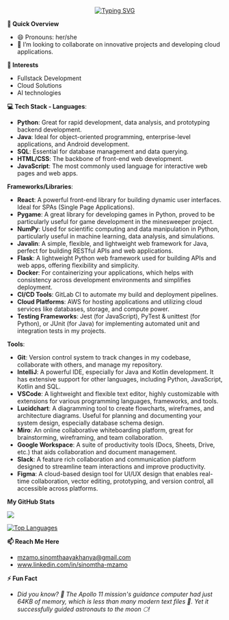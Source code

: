 <p align="center">
  <a href="https://git.io/typing-svg"><img src="https://readme-typing-svg.herokuapp.com?font=Montserrat&weight=800&pause=1000&center=true&vCenter=true&random=false&width=435&lines=Hi+There+👋;I+Am+Sinomtha+Mzamo+😊+🇿🇦;A+passionate+full-stack+developer+💻;With+a+passion+for+Cloud+Solutions+☁️" alt="Typing SVG" /></a>
</p>

**🚀 Quick Overview**
- 😄 Pronouns: her/she
- 💞️ I’m looking to collaborate on innovative projects and developing cloud applications.

**👀 Interests**
- Fullstack Development
- Cloud Solutions
- AI technologies


 **💻 Tech Stack - Languages**:
- **Python**: Great for rapid development, data analysis, and prototyping backend development.
- **Java**: Ideal for object-oriented programming, enterprise-level applications, and Android development.
- **SQL**: Essential for database management and data querying.
- **HTML/CSS**: The backbone of front-end web development.
- **JavaScript**: The most commonly used language for interactive web pages and web apps.

 **Frameworks/Libraries**:
- **React**: A powerful front-end library for building dynamic user interfaces. Ideal for SPAs (Single Page Applications).
- **Pygame**: A great library for developing games in Python, proved to be particularly useful for game development in the minesweeper project.
- **NumPy**: Used for scientific computing and data manipulation in Python, particularly useful in machine learning, data analysis, and simulations.
- **Javalin**: A simple, flexible, and lightweight web framework for Java, perfect for building RESTful APIs and web applications.
- **Flask**: A lightweight Python web framework used for building APIs and web apps, offering flexibility and simplicity.
- **Docker**: For containerizing your applications, which helps with consistency across development environments and simplifies deployment.
- **CI/CD Tools**: GitLab CI to automate my build and deployment pipelines.
- **Cloud Platforms**: AWS for hosting applications and utilizing cloud services like databases, storage, and compute power.
- **Testing Frameworks**: Jest (for JavaScript), PyTest & unittest (for Python), or JUnit (for Java) for implementing automated unit and integration tests in my projects.

 **Tools**:
- **Git**: Version control system to track changes in my codebase, collaborate with others, and manage my repository.
- **IntelliJ**: A powerful IDE, especially for Java and Kotlin development. It has extensive support for other languages, including Python, JavaScript, Kotlin and SQL.
- **VSCode**: A lightweight and flexible text editor, highly customizable with extensions for various programming languages, frameworks, and tools.
- **Lucidchart**: A diagramming tool to create flowcharts, wireframes, and architecture diagrams. Useful for planning and documenting your system design, especially database schema design.
- **Miro**: An online collaborative whiteboarding platform, great for brainstorming, wireframing, and team collaboration.
- **Google Workspace**: A suite of productivity tools (Docs, Sheets, Drive, etc.) that aids collaboration and document management.
- **Slack**: A feature rich collaboration and communication platform designed to streamline team interactions and improve productivity.
- **Figma**: A cloud-based design tool for UI/UX design that enables real-time collaboration, vector editing, prototyping, and version control, all accessible across platforms.


<b>My GitHub Stats</b>

<a href="http://www.github.com/sinomthamzamo"><img src="https://github-readme-streak-stats.herokuapp.com/?user=sinomthamzamo&stroke=ffffff&background=1c1917&ring=0891b2&fire=0891b2&currStreakNum=ffffff&currStreakLabel=0891b2&sideNums=ffffff&sideLabels=ffffff&dates=ffffff&hide_border=true" /></a>

<a href="https://github.com/sinomthamzamo" align="left"><img src="https://github-readme-stats.vercel.app/api/top-langs/?username=thobekaguma&langs_count=10&title_color=0891b2&text_color=ffffff&icon_color=0891b2&bg_color=1c1917&hide_border=true&locale=en&custom_title=Top%20%Languages" alt="Top Languages" /></a>

**📫 Reach Me Here**
- mzamo.sinomthaayakhanya@gmail.com
- www.linkedin.com/in/sinomtha-mzamo


**⚡ Fun Fact**
- *Did you know? 🚀 The Apollo 11 mission's guidance computer had just 64KB of memory, which is less than many modern text files 📄. Yet it successfully guided astronauts to the moon 🌕!*

